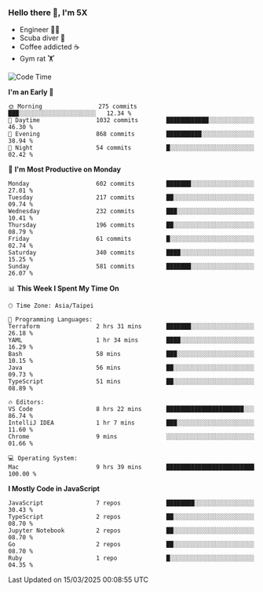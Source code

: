 ### Hello there 👋, I'm 5X

* Engineer 👨‍💻
* Scuba diver 🤿
* Coffee addicted ☕️
* Gym rat 🏋️

<!--START_SECTION:waka-->
![Code Time](http://img.shields.io/badge/Code%20Time-1%2C497%20hrs%2053%20mins-blue)

**I'm an Early 🐤** 

```text
🌞 Morning                275 commits         ███░░░░░░░░░░░░░░░░░░░░░░   12.34 % 
🌆 Daytime                1032 commits        ████████████░░░░░░░░░░░░░   46.30 % 
🌃 Evening                868 commits         ██████████░░░░░░░░░░░░░░░   38.94 % 
🌙 Night                  54 commits          █░░░░░░░░░░░░░░░░░░░░░░░░   02.42 % 
```
📅 **I'm Most Productive on Monday** 

```text
Monday                   602 commits         ███████░░░░░░░░░░░░░░░░░░   27.01 % 
Tuesday                  217 commits         ██░░░░░░░░░░░░░░░░░░░░░░░   09.74 % 
Wednesday                232 commits         ███░░░░░░░░░░░░░░░░░░░░░░   10.41 % 
Thursday                 196 commits         ██░░░░░░░░░░░░░░░░░░░░░░░   08.79 % 
Friday                   61 commits          █░░░░░░░░░░░░░░░░░░░░░░░░   02.74 % 
Saturday                 340 commits         ████░░░░░░░░░░░░░░░░░░░░░   15.25 % 
Sunday                   581 commits         ███████░░░░░░░░░░░░░░░░░░   26.07 % 
```


📊 **This Week I Spent My Time On** 

```text
🕑︎ Time Zone: Asia/Taipei

💬 Programming Languages: 
Terraform                2 hrs 31 mins       ███████░░░░░░░░░░░░░░░░░░   26.18 % 
YAML                     1 hr 34 mins        ████░░░░░░░░░░░░░░░░░░░░░   16.29 % 
Bash                     58 mins             ███░░░░░░░░░░░░░░░░░░░░░░   10.15 % 
Java                     56 mins             ██░░░░░░░░░░░░░░░░░░░░░░░   09.73 % 
TypeScript               51 mins             ██░░░░░░░░░░░░░░░░░░░░░░░   08.89 % 

🔥 Editors: 
VS Code                  8 hrs 22 mins       ██████████████████████░░░   86.74 % 
IntelliJ IDEA            1 hr 7 mins         ███░░░░░░░░░░░░░░░░░░░░░░   11.60 % 
Chrome                   9 mins              ░░░░░░░░░░░░░░░░░░░░░░░░░   01.66 % 

💻 Operating System: 
Mac                      9 hrs 39 mins       █████████████████████████   100.00 % 
```

**I Mostly Code in JavaScript** 

```text
JavaScript               7 repos             ████████░░░░░░░░░░░░░░░░░   30.43 % 
TypeScript               2 repos             ██░░░░░░░░░░░░░░░░░░░░░░░   08.70 % 
Jupyter Notebook         2 repos             ██░░░░░░░░░░░░░░░░░░░░░░░   08.70 % 
Go                       2 repos             ██░░░░░░░░░░░░░░░░░░░░░░░   08.70 % 
Ruby                     1 repo              █░░░░░░░░░░░░░░░░░░░░░░░░   04.35 % 
```




 Last Updated on 15/03/2025 00:08:55 UTC
<!--END_SECTION:waka-->
